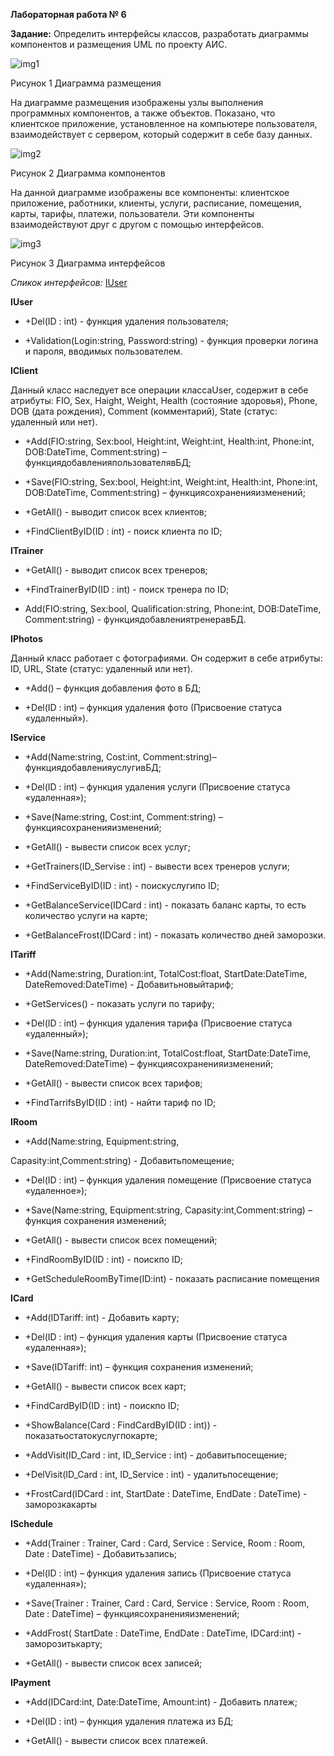 **Лабораторная работа № 6**

**Задание:** Определить интерфейсы классов, разработать диаграммы компонентов и размещения UML по проекту АИС.

![](./images/1.png "img1")
 

Рисунок 1 Диаграмма размещения

 
На диаграмме размещения изображены узлы выполнения программных компонентов, а также объектов. Показано, что клиентское приложение, установленное на компьютере пользователя, взаимодействует с сервером, который содержит в себе базу данных.

![](./images/2.png "img2")

Рисунок 2 Диаграмма компонентов

На данной диаграмме изображены все компоненты: клиентское приложение, работники, клиенты, услуги, расписание, помещения, карты, тарифы, платежи, пользователи. Эти компоненты взаимодействуют друг с другом с помощью интерфейсов.

![](./images/3.png "img3")

Рисунок 3 Диаграмма интерфейсов

*Спикок интерфейсов:*
[IUser](#IUser)

<a name="IUser">**IUser**</a>

+ +Del(ID : int) - функция удаления пользователя;

+ +Validation(Login:string, Password:string) - функция проверки логина и пароля, вводимых пользователем.

**IClient**

Данный класс наследует все операции классаUser, содержит в себе атрибуты: FIO, Sex, Haight, Weight, Health (состояние здоровья), Phone, DOB (дата рождения), Comment (комментарий), State (статус: удаленный или нет).

+ +Add(FIO:string, Sex:bool, Height:int, Weight:int, Health:int, Phone:int, DOB:DateTime, Comment:string) – функциядобавленияпользователявБД;

+ +Save(FIO:string, Sex:bool, Height:int, Weight:int, Health:int, Phone:int, DOB:DateTime, Comment:string) – функциясохраненияизменений;

+ +GetAll() - выводит список всех клиентов;

+ +FindClientByID(ID : int)  - поиск клиента по ID;

**ITrainer**

+ +GetAll() - выводит список всех тренеров;

+ +FindTrainerByID(ID : int) - поиск тренера по ID;

+ Add(FIO:string, Sex:bool,  Qualification:string, Phone:int, DOB:DateTime, Comment:string) - функциядобавлениятренеравБД.

**IPhotos**

Данный класс работает с фотографиями. Он содержит в себе атрибуты: ID, URL, State (статус: удаленный или нет).

+ +Add() – функция добавления фото в БД;

+ +Del(ID : int) – функция удаления фото (Присвоение статуса «удаленный»).

**IService**

+ +Add(Name:string, Cost:int, Comment:string)– функциядобавленияуслугивБД;

+ +Del(ID : int) – функция удаления услуги (Присвоение статуса «удаленная»);

+ +Save(Name:string, Cost:int, Comment:string) – функциясохраненияизменений;

+ +GetAll() - вывести список всех услуг;

+ +GetTrainers(ID\_Servise : int) - вывести всех тренеров услуги;

+ +FindServiceByID(ID : int) - поискуслугипо ID;

+ +GetBalanceService(IDCard : int) - показать баланс карты, то есть количество услуги на карте;

+ +GetBalanceFrost(IDCard : int) - показать количество дней заморозки.

**ITariff**

+ +Add(Name:string, Duration:int, TotalCost:float, StartDate:DateTime, DateRemoved:DateTime) - Добавитьновыйтариф;

+ +GetServices() - показать услуги по тарифу;

+ +Del(ID : int) – функция удаления тарифа (Присвоение статуса «удаленный»);

+ +Save(Name:string, Duration:int, TotalCost:float, StartDate:DateTime, DateRemoved:DateTime) – функциясохраненияизменений;

+ +GetAll() - вывести список всех тарифов;

+ +FindTarrifsByID(ID : int) - найти тариф по ID;

**IRoom**

+ +Add(Name:string, Equipment:string,

Capasity:int,Comment:string) - Добавитьпомещение;

+ +Del(ID : int) – функция удаления помещение (Присвоение статуса «удаленное»);

+ +Save(Name:string, Equipment:string, Capasity:int,Comment:string) – функция сохранения изменений;

+ +GetAll() - вывести список всех помещений;

+ +FindRoomByID(ID : int) - поискпо ID;

+ +GetScheduleRoomByTime(ID:int) - показать расписание помещения

**ICard**

+ +Add(IDTariff: int) - Добавить карту;

+ +Del(ID : int) – функция удаления карты (Присвоение статуса «удаленная»);

+ +Save(IDTariff: int) – функция сохранения изменений;

+ +GetAll() - вывести список всех карт;

+ +FindCardByID(ID : int) - поискпо ID;

+ +ShowBalance(Card : FindCardByID(ID : int)) - показатьостатокуслугпокарте;

+ +AddVisit(ID\_Card : int, ID\_Service : int) - добавитьпосещение;

+ +DelVisit(ID\_Card : int, ID\_Service : int) - удалитьпосещение;

+ +FrostCard(IDCard : int, StartDate : DateTime, EndDate : DateTime) - заморозкакарты

**ISchedule**

+ +Add(Trainer : Trainer, Card : Card, Service : Service, Room : Room, Date : DateTime) - Добавитьзапись;

+ +Del(ID : int) – функция удаления запись (Присвоение статуса «удаленная»);

+ +Save(Trainer : Trainer, Card : Card, Service : Service, Room : Room, Date : DateTime) – функциясохраненияизменений;

+ +AddFrost( StartDate : DateTime, EndDate : DateTime, IDCard:int) - заморозитькарту;

+ +GetAll() - вывести список всех записей;

**IPayment**

+ +Add(IDCard:int, Date:DateTime, Amount:int) - Добавить платеж;

+ +Del(ID : int) – функция удаления платежа из БД;

+ +GetAll() - вывести список всех платежей.



